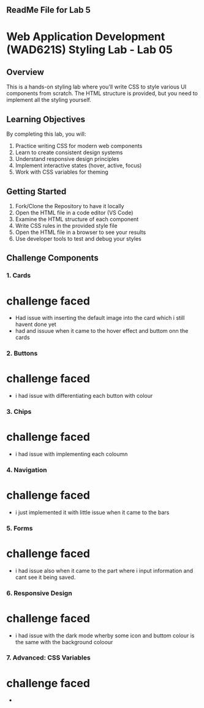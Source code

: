 ## ReadMe File for Lab 5

# Web Application Development (WAD621S) Styling Lab - Lab 05

## Overview

This is a hands-on styling lab where you'll write CSS to style various UI components from scratch. The HTML structure is provided, but you need to implement all the styling yourself.

## Learning Objectives

By completing this lab, you will:

1. Practice writing CSS for modern web components
2. Learn to create consistent design systems
3. Understand responsive design principles
4. Implement interactive states (hover, active, focus)
5. Work with CSS variables for theming

## Getting Started

1. Fork/Clone the Repository to have it locally
2. Open the HTML file in a code editor (VS Code)
3. Examine the HTML structure of each component
4. Write CSS rules in the provided style file
5. Open the HTML file in a browser to see your results
6. Use developer tools to test and debug your styles

## Challenge Components

### 1. Cards
# challenge faced
- Had issue with inserting the default image into the card which i  still havent done yet
- had and issuue when it came to the hover effect and buttom onn the cards

### 2. Buttons
# challenge faced
- i had issue with differentiating each button with colour

### 3. Chips
# challenge faced
- i had issue with implementing each coloumn

### 4. Navigation
# challenge faced
- i just implemented it with little issue when it came to the bars

### 5. Forms
# challenge faced
-  i had issue also when it came to the part where i input information and cant see it being saved.
### 6. Responsive Design
# challenge faced
- i had issue with the dark  mode wherby some icon and buttom colour is the same with the background coloour

### 7. Advanced: CSS Variables
# challenge faced
- 

